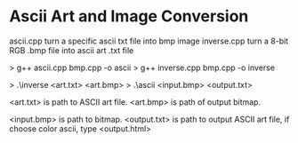 # Ascii Art and Image Conversion 

ascii.cpp turn a specific ascii txt file into bmp image
inverse.cpp turn a 8-bit RGB .bmp file into ascii art .txt file  


\> g++ ascii.cpp bmp.cpp -o ascii
\> g++ inverse.cpp bmp.cpp -o inverse

\> .\inverse <art.txt> <art.bmp>
\> .\ascii <input.bmp> <output.txt>

<art.txt> is path to ASCII art file.
<art.bmp> is path of output bitmap.

<input.bmp> is path to bitmap.
<output.txt> is path to output ASCII art file, if choose color ascii, type <output.html>
